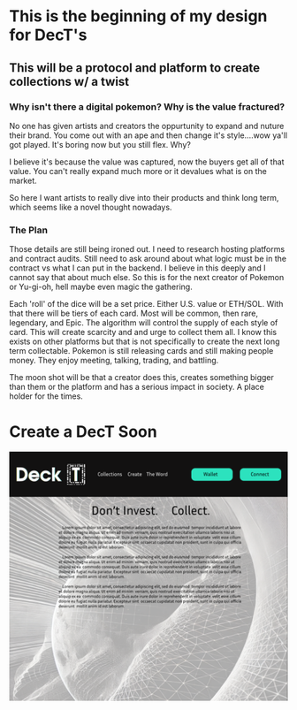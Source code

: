 # This is the beginning of my design for DecT's

## This will be a protocol and platform to create collections w/ a twist

### Why isn't there a digital pokemon? Why is the value fractured?
No one has given artists and creators the oppurtunity to expand and nuture their brand.
You come out with an ape and then change it's style....wow ya'll got played. It's boring now
but you still flex. Why?

I believe it's because the value was captured, now the buyers get all of that value. You can't
really expand much more or it devalues what is on the market. 

So here I want artists to really dive into their products and think long term, which seems like a novel thought 
nowadays.

### The Plan

Those details are still being ironed out. I need to research hosting platforms and contract audits.
Still need to ask around about what logic must be in the contract vs what I can put in the backend. 
I believe in this deeply and I cannot say that about much else. So this is for the next creator of 
Pokemon or Yu-gi-oh, hell maybe even magic the gathering. 

Each 'roll' of the dice will be a set price. Either U.S. value or ETH/SOL. With that there will be tiers
of each card. Most will be common, then rare, legendary, and Epic. The algorithm will control the supply of each
style of card. This will create scarcity and and urge to collect them all. I know this exists on other platforms but that is
not specifically to create the next long term collectable. Pokemon is still releasing cards and still making people money.
They enjoy meeting, talking, trading, and battling. 

The moon shot will be that a creator does this, creates something bigger than them or the platform and has a serious impact in society.
A place holder for the times. 

# Create a DecT Soon

![alt text](image.png)